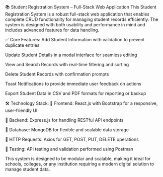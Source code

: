 📚 Student Registration System – Full-Stack Web Application
This Student Registration System is a robust full-stack web application that enables complete CRUD functionality for managing student records efficiently. The system is designed with both usability and performance in mind and includes advanced features for data handling.

✅ Core Features:
Add Student Information with validation to prevent duplicate entries

Update Student Details in a modal interface for seamless editing

View and Search Records with real-time filtering and sorting

Delete Student Records with confirmation prompts

Toast Notifications to provide immediate user feedback on actions

Export Student Data in CSV and PDF formats for reporting or backup

🛠️ Technology Stack:
🔹 Frontend: React.js with Bootstrap for a responsive, user-friendly UI

🔹 Backend: Express.js for handling RESTful API endpoints

🔹 Database: MongoDB for flexible and scalable data storage

🔹 HTTP Requests: Axios for GET, POST, PUT, DELETE operations

🔹 Testing: API testing and validation performed using Postman

This system is designed to be modular and scalable, making it ideal for schools, colleges, or any institution requiring a modern digital solution to manage student data.

